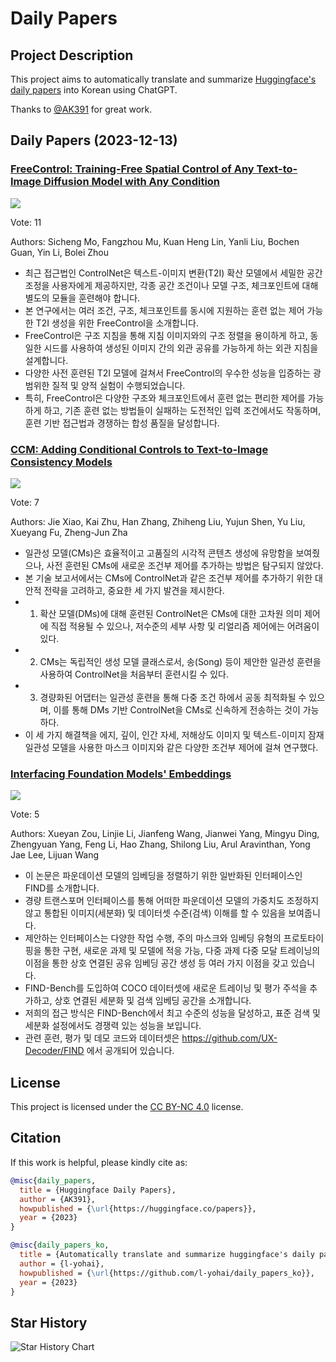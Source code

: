 # Daily Papers

## Project Description

This project aims to automatically translate and summarize [Huggingface's daily papers](https://huggingface.co/papers) into Korean using ChatGPT.

Thanks to [@AK391](https://github.com/AK391) for great work.


## Daily Papers (2023-12-13)

### [FreeControl: Training-Free Spatial Control of Any Text-to-Image Diffusion Model with Any Condition](https://arxiv.org/abs/2312.07536)

![](https://cdn-uploads.huggingface.co/production/uploads/60f1abe7544c2adfd699860c/A4WizM2EGIE61ifD6ibgb.jpeg)

Vote: 11

Authors: Sicheng Mo, Fangzhou Mu, Kuan Heng Lin, Yanli Liu, Bochen Guan, Yin Li, Bolei Zhou

- 최근 접근법인 ControlNet은 텍스트-이미지 변환(T2I) 확산 모델에서 세밀한 공간 조정을 사용자에게 제공하지만, 각종 공간 조건이나 모델 구조, 체크포인트에 대해 별도의 모듈을 훈련해야 합니다.
- 본 연구에서는 여러 조건, 구조, 체크포인트를 동시에 지원하는 훈련 없는 제어 가능한 T2I 생성을 위한 FreeControl을 소개합니다.
- FreeControl은 구조 지침을 통해 지침 이미지와의 구조 정렬을 용이하게 하고, 동일한 시드를 사용하여 생성된 이미지 간의 외관 공유를 가능하게 하는 외관 지침을 설계합니다.
- 다양한 사전 훈련된 T2I 모델에 걸쳐서 FreeControl의 우수한 성능을 입증하는 광범위한 질적 및 양적 실험이 수행되었습니다.
- 특히, FreeControl은 다양한 구조와 체크포인트에서 훈련 없는 편리한 제어를 가능하게 하고, 기존 훈련 없는 방법들이 실패하는 도전적인 입력 조건에서도 작동하며, 훈련 기반 접근법과 경쟁하는 합성 품질을 달성합니다.

### [CCM: Adding Conditional Controls to Text-to-Image Consistency Models](https://arxiv.org/abs/2312.06971)

![](https://cdn-uploads.huggingface.co/production/uploads/60f1abe7544c2adfd699860c/mepuZ-w6HiUDMgotLQl1G.jpeg)

Vote: 7

Authors: Jie Xiao, Kai Zhu, Han Zhang, Zhiheng Liu, Yujun Shen, Yu Liu, Xueyang Fu, Zheng-Jun Zha

- 일관성 모델(CMs)은 효율적이고 고품질의 시각적 콘텐츠 생성에 유망함을 보여줬으나, 사전 훈련된 CMs에 새로운 조건부 제어를 추가하는 방법은 탐구되지 않았다.
- 본 기술 보고서에서는 CMs에 ControlNet과 같은 조건부 제어를 추가하기 위한 대안적 전략을 고려하고, 중요한 세 가지 발견을 제시한다.
- 1) 확산 모델(DMs)에 대해 훈련된 ControlNet은 CMs에 대한 고차원 의미 제어에 직접 적용될 수 있으나, 저수준의 세부 사항 및 리얼리즘 제어에는 어려움이 있다.
- 2) CMs는 독립적인 생성 모델 클래스로서, 송(Song) 등이 제안한 일관성 훈련을 사용하여 ControlNet을 처음부터 훈련시킬 수 있다.
- 3) 경량화된 어댑터는 일관성 훈련을 통해 다중 조건 하에서 공동 최적화될 수 있으며, 이를 통해 DMs 기반 ControlNet을 CMs로 신속하게 전송하는 것이 가능하다.
- 이 세 가지 해결책을 에지, 깊이, 인간 자세, 저해상도 이미지 및 텍스트-이미지 잠재 일관성 모델을 사용한 마스크 이미지와 같은 다양한 조건부 제어에 걸쳐 연구했다.

### [Interfacing Foundation Models' Embeddings](https://arxiv.org/abs/2312.07532)

![](https://cdn-uploads.huggingface.co/production/uploads/60f1abe7544c2adfd699860c/G4lX6x086B1w9XFt6ttvn.jpeg)

Vote: 5

Authors: Xueyan Zou, Linjie Li, Jianfeng Wang, Jianwei Yang, Mingyu Ding, Zhengyuan Yang, Feng Li, Hao Zhang, Shilong Liu, Arul Aravinthan, Yong Jae Lee, Lijuan Wang

- 이 논문은 파운데이션 모델의 임베딩을 정렬하기 위한 일반화된 인터페이스인 FIND를 소개합니다.
- 경량 트랜스포머 인터페이스를 통해 어떠한 파운데이션 모델의 가중치도 조정하지 않고 통합된 이미지(세분화) 및 데이터셋 수준(검색) 이해를 할 수 있음을 보여줍니다.
- 제안하는 인터페이스는 다양한 작업 수행, 주의 마스크와 임베딩 유형의 프로토타이핑을 통한 구현, 새로운 과제 및 모델에 적응 가능, 다중 과제 다중 모달 트레이닝의 이점을 통한 상호 연결된 공유 임베딩 공간 생성 등 여러 가지 이점을 갖고 있습니다.
- FIND-Bench를 도입하여 COCO 데이터셋에 새로운 트레이닝 및 평가 주석을 추가하고, 상호 연결된 세분화 및 검색 임베딩 공간을 소개합니다.
- 저희의 접근 방식은 FIND-Bench에서 최고 수준의 성능을 달성하고, 표준 검색 및 세분화 설정에서도 경쟁력 있는 성능을 보입니다.
- 관련 훈련, 평가 및 데모 코드와 데이터셋은 https://github.com/UX-Decoder/FIND 에서 공개되어 있습니다.



## License

This project is licensed under the [CC BY-NC 4.0](https://creativecommons.org/licenses/by-nc/4.0/deed.ko) license.

## Citation

If this work is helpful, please kindly cite as:

```bibtex
@misc{daily_papers,
  title = {Huggingface Daily Papers},
  author = {AK391},
  howpublished = {\url{https://huggingface.co/papers}},
  year = {2023}
}

@misc{daily_papers_ko,
  title = {Automatically translate and summarize huggingface's daily papers into korean},
  author = {l-yohai},
  howpublished = {\url{https://github.com/l-yohai/daily_papers_ko}},
  year = {2023}
}
```

## Star History

![Star History Chart](https://api.star-history.com/svg?repos=l-yohai/daily_papers_ko&type=Date)
